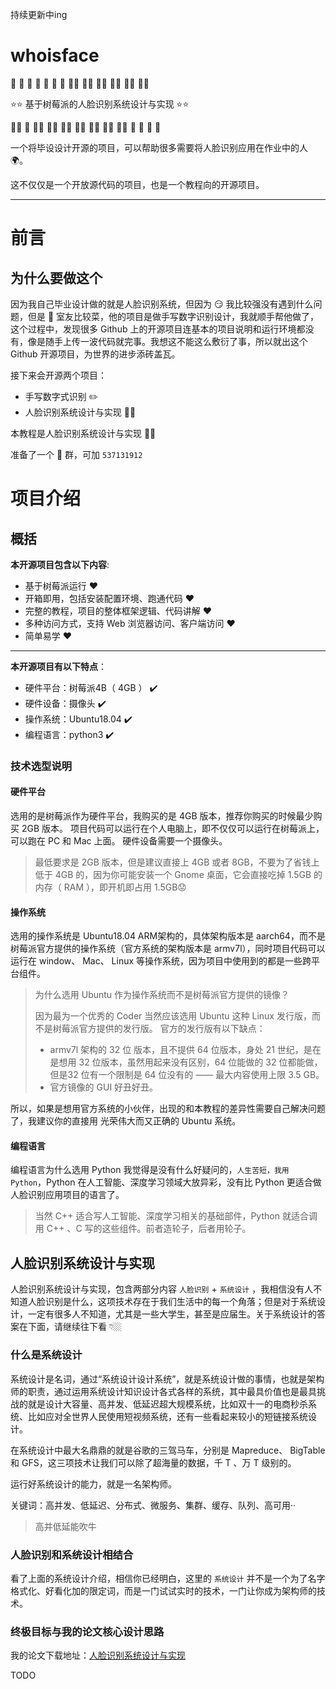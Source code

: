 持续更新中ing

# whoisface

👶 👧 🧒 👦 👩 🧑 👨 👩‍🦱 🧑‍🦱 👨‍🦱 👩‍🦰 🧑‍🦰 👨‍🦰

⭐⭐ 基于树莓派的人脸识别系统设计与实现 ⭐⭐

👱‍♀️ 👱 👱‍♂️ 👩‍🦳 🧑‍🦳 👨‍🦳 👩‍🦲 🧑‍🦲 👨‍🦲 🧔 👵 🧓 👴

一个将毕设设计开源的项目，可以帮助很多需要将人脸识别应用在作业中的人 🌍。

这不仅仅是一个开放源代码的项目，也是一个教程向的开源项目。

--------------------


# 前言
## 为什么要做这个

因为我自己毕业设计做的就是人脸识别系统，但因为 😏 我比较强没有遇到什么问题，但是 🤡 室友比较菜，他的项目是做手写数字识别设计，我就顺手帮他做了，这个过程中，发现很多 Github 上的开源项目连基本的项目说明和运行环境都没有，像是随手上传一波代码就完事。我想这不能这么敷衍了事，所以就出这个 Github 开源项目，为世界的进步添砖盖瓦。

接下来会开源两个项目：
- 手写数字式识别 ✏️ 
- 人脸识别系统设计与实现 🧑‍🦱

本教程是人脸识别系统设计与实现  🧑‍🦱 

准备了一个 🐧 群，可加 `537131912`



# 项目介绍

## 概括

**本开源项目包含以下内容**:
- 基于树莓派运行 ❤️
- 开箱即用，包括安装配置环境、跑通代码 ❤️
- 完整的教程，项目的整体框架逻辑、代码讲解 ❤️
- 多种访问方式，支持 Web 浏览器访问、客户端访问 ❤️
- 简单易学 ❤️


------------------------------

**本开源项目有以下特点**：

- 硬件平台：树莓派4B（ 4GB ） ✔️
- 硬件设备：摄像头 ✔️
- 操作系统：Ubuntu18.04  ✔️
- 编程语言：python3 ✔️

### 技术选型说明


#### 硬件平台

选用的是树莓派作为硬件平台，我购买的是 4GB 版本，推荐你购买的时候最少购买 2GB 版本。
项目代码可以运行在个人电脑上，即不仅仅可以运行在树莓派上，可以跑在 PC 和 Mac 上面。
硬件设备需要一个摄像头。

> 最低要求是 2GB 版本，但是建议直接上 4GB 或者 8GB，不要为了省钱上低于 4GB 的，因为你可能安装一个 Gnome 桌面，它会直接吃掉 1.5GB 的内存（ RAM ），即开机即占用 1.5GB😟


#### 操作系统

选用的操作系统是 Ubuntu18.04 ARM架构的，具体架构版本是 aarch64，而不是树莓派官方提供的操作系统（官方系统的架构版本是 armv7l），同时项目代码可以运行在 window、 Mac、 Linux 等操作系统，因为项目中使用到的都是一些跨平台组件。


> 为什么选用 Ubuntu 作为操作系统而不是树莓派官方提供的镜像？
> 
> 因为最为一个优秀的 Coder 当然应该选用 Ubuntu 这种 Linux 发行版，而不是树莓派官方提供的发行版。
> 官方的发行版有以下缺点：
> - armv7l 架构的 32 位 版本，且不提供 64 位版本，身处 21 世纪，是在是想用 32 位版本，虽然用起来没有区别，64 位能做的 32 位都能做，但是32 位有一个限制是 64 位没有的 —— 最大内容使用上限 3.5 GB。
> - 官方镜像的 GUI 好丑好丑。

所以，如果是想用官方系统的小伙伴，出现的和本教程的差异性需要自己解决问题了，我建议你的直接用 光荣伟大而又正确的 Ubuntu 系统。

#### 编程语言

编程语言为什么选用 Python 我觉得是没有什么好疑问的，`人生苦短，我用 Python`，Python 在人工智能、深度学习领域大放异彩，没有比 Python 更适合做人脸识别应用项目的语言了。

> 当然 C++ 适合写人工智能、深度学习相关的基础部件，Python 就适合调用 C++ 、C 写的这些组件。前者造轮子，后者用轮子。


## 人脸识别系统设计与实现

人脸识别系统设计与实现，包含两部分内容 `人脸识别` + `系统设计` ，我相信没有人不知道人脸识别是什么，这项技术存在于我们生活中的每一个角落；但是对于系统设计，一定有很多人不知道，尤其是一些大学生，甚至是应届生。关于系统设计的答案在下面，请继续往下看 👇🏼 

### 什么是系统设计

系统设计是名词，通过“系统设计设计系统”，就是系统设计做的事情，也就是架构师的职责，通过运用系统设计知识设计各式各样的系统，其中最具价值也是最具挑战的就是设计大容量、高并发、低延迟超大规模系统，比如双十一的电商秒杀系统、比如应对全世界人民使用短视频系统，还有一些看起来较小的短链接系统设计。

在系统设计中最大名鼎鼎的就是谷歌的三驾马车，分别是        Mapreduce、 BigTable 和 GFS，这三项技术让我们可以除了超海量的数据，千 T 、万 T 级别的。

运行好系统设计的能力，就是一名架构师。

关键词：高并发、低延迟、分布式、微服务、集群、缓存、队列、高可用··

> 高并低延能吹牛


### 人脸识别和系统设计相结合

看了上面的系统设计介绍，相信你已经明白，这里的 `系统设计` 并不是一个为了名字格式化、好看化加的限定词，而是一门试试实时的技术，一门让你成为架构师的技术。


### 终极目标与我的论文核心设计思路

我的论文下载地址：[人脸识别系统设计与实现](localhost)

TODO

